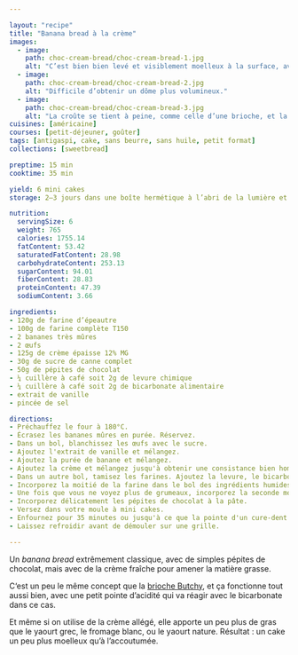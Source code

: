```yaml
---

layout: "recipe"
title: "Banana bread à la crème"
images:
  - image:
    path: choc-cream-bread/choc-cream-bread-1.jpg
    alt: "C’est bien bien levé et visiblement moelleux à la surface, avec quelques pépites de chocolat ici et là."
  - image:
    path: choc-cream-bread/choc-cream-bread-2.jpg
    alt: "Difficile d’obtenir un dôme plus volumineux."
  - image:
    path: choc-cream-bread/choc-cream-bread-3.jpg
    alt: "La croûte se tient à peine, comme celle d’une brioche, et la mie renferme un trésor en chocolat fondu."
cuisines: [américaine]
courses: [petit-déjeuner, goûter]
tags: [antigaspi, cake, sans beurre, sans huile, petit format]
collections: [sweetbread]

preptime: 15 min
cooktime: 35 min

yield: 6 mini cakes
storage: 2–3 jours dans une boîte hermétique à l’abri de la lumière et de la chaleur. 5 jours au frigo. 2 mois au congélateur.

nutrition:
  servingSize: 6
  weight: 765
  calories: 1755.14
  fatContent: 53.42
  saturatedFatContent: 28.98
  carbohydrateContent: 253.13
  sugarContent: 94.01
  fiberContent: 28.83
  proteinContent: 47.39
  sodiumContent: 3.66

ingredients:
- 120g de farine d’épeautre
- 100g de farine complète T150
- 2 bananes très mûres
- 2 œufs
- 125g de crème épaisse 12% MG
- 30g de sucre de canne complet
- 50g de pépites de chocolat
- ¼ cuillère à café soit 2g de levure chimique
- ¼ cuillère à café soit 2g de bicarbonate alimentaire
- extrait de vanille
- pincée de sel

directions:
- Préchauffez le four à 180°C.
- Écrasez les bananes mûres en purée. Réservez.
- Dans un bol, blanchissez les œufs avec le sucre.
- Ajoutez l'extrait de vanille et mélangez. 
- Ajoutez la purée de banane et mélangez.
- Ajoutez la crème et mélangez jusqu'à obtenir une consistance bien homogène.
- Dans un autre bol, tamisez les farines. Ajoutez la levure, le bicarbonate et le sel. Mélangez. 
- Incorporez la moitié de la farine dans le bol des ingrédients humides à la maryse. 
- Une fois que vous ne voyez plus de grumeaux, incorporez la seconde moitié. Réservez.
- Incorporez délicatement les pépites de chocolat à la pâte.
- Versez dans votre moule à mini cakes. 
- Enfournez pour 35 minutes ou jusqu'à ce que la pointe d'un cure-dent ressorte sèche. 
- Laissez refroidir avant de démouler sur une grille. 

---
```


Un <i lang="en">banana bread</i> extrêmement classique, avec de simples pépites de chocolat, mais avec de la crème fraîche pour amener la matière grasse. 

C‘est un peu le même concept que la [brioche Butchy](../collections.html#butchy), et ça fonctionne tout aussi bien, avec une petit pointe d’acidité qui va réagir avec le bicarbonate dans ce cas.

Et même si on utilise de la crème allégé, elle apporte un peu plus de gras que le yaourt grec, le fromage blanc, ou le yaourt nature. Résultat&nbsp;: un cake un peu plus moelleux qu’à l’accoutumée.